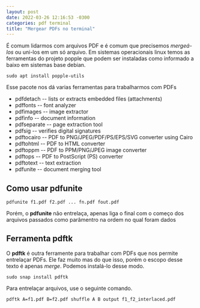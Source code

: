 ```yaml
---
layout: post
date: 2022-03-26 12:16:53 -0300
categories: pdf terminal
title: "Mergear PDFs no terminal"
---
```


É comum lidarmos com arquivos PDF e é comum que precisemos _mergeá-los_ ou uni-los em um só arquivo. Em sistemas operacionais linux temos as ferramentas do projeto popple que podem ser instaladas como informado a baixo em sistemas base debian.

```
sudo apt install popple-utils
```

Esse pacote nos dá varias ferramentas para trabalharmos com PDFs

- pdfdetach -- lists or extracts embedded files (attachments)
- pdffonts -- font analyzer
- pdfimages -- image extractor
- pdfinfo -- document information
- pdfseparate -- page extraction tool
- pdfsig -- verifies digital signatures
- pdftocairo -- PDF to PNG/JPEG/PDF/PS/EPS/SVG converter using Cairo
- pdftohtml -- PDF to HTML converter
- pdftoppm -- PDF to PPM/PNG/JPEG image converter
- pdftops -- PDF to PostScript (PS) converter
- pdftotext -- text extraction
- pdfunite -- document merging tool

## Como usar pdfunite

```
pdfunite f1.pdf f2.pdf ... fn.pdf fout.pdf
```

Porém, o __pdfunite__ não entrelaça, apenas liga o final com o começo dos arquivos passados como parâmentro 
na ordem no qual foram dados

## Ferramenta pdftk

O __pdftk__ é outra ferramente para trabalhar com PDFs que nos permite entrelaçar PDFs. Ele faz muito mas do 
que isso, porém o escopo desse texto é apenas _merge_. Podemos instalá-lo desse modo.

```
sudo snap install pdftk
```

Para entrelaçar arquivos, use o seguinte comando.

```
pdftk A=f1.pdf B=f2.pdf shuffle A B output f1_f2_interlaced.pdf
```

